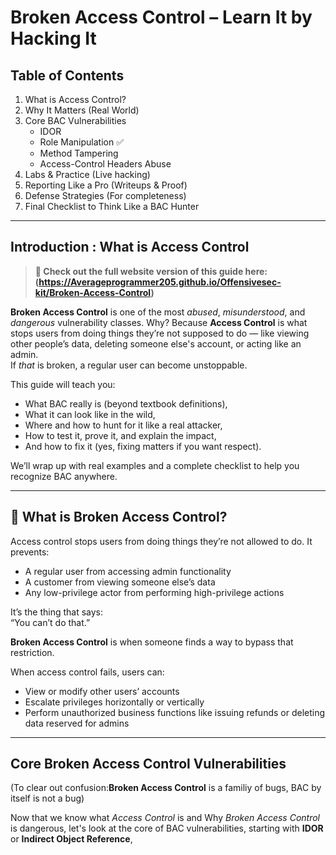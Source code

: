 # Broken Access Control – Learn It by Hacking It

## Table of Contents
1. What is Access Control?
2. Why It Matters (Real World)
3. Core BAC Vulnerabilities
    - IDOR
    - Role Manipulation ✅
    - Method Tampering
    - Access-Control Headers Abuse
4. Labs & Practice (Live hacking)
5. Reporting Like a Pro (Writeups & Proof)
6. Defense Strategies (For completeness)
7. Final Checklist to Think Like a BAC Hunter

---

## Introduction : What is Access Control 

> **🔗 Check out the full website version of this guide here: (https://Averageprogrammer205.github.io/Offensivesec-kit/Broken-Access-Control)**


**Broken Access Control** is one of the most _abused_, _misunderstood_, and _dangerous_ vulnerability classes. Why? Because **Access Control** is what stops users from doing things they’re not supposed to do — like viewing other people’s data, deleting someone else's account, or acting like an admin.  
If _that_ is broken, a regular user can become unstoppable.

This guide will teach you:

- What BAC really is (beyond textbook definitions),  
- What it can look like in the wild,  
- Where and how to hunt for it like a real attacker,  
- How to test it, prove it, and explain the impact,  
- And how to fix it (yes, fixing matters if you want respect).

We’ll wrap up with real examples and a complete checklist to help you recognize BAC anywhere.

---

## 🧠 What is Broken Access Control?

Access control stops users from doing things they’re not allowed to do. It prevents:

- A regular user from accessing admin functionality  
- A customer from viewing someone else’s data  
- Any low-privilege actor from performing high-privilege actions

It’s the thing that says:  
“You can’t do that.”

**Broken Access Control** is when someone finds a way to bypass that restriction.

When access control fails, users can:

- View or modify other users’ accounts  
- Escalate privileges horizontally or vertically  
- Perform unauthorized business functions like issuing refunds or deleting data reserved for admins  


---

## Core Broken Access Control Vulnerabilities

(To clear out confusion:**Broken Access Control** is a familiy of bugs, BAC by itself is not a bug)

Now that we know what *Access Control* is and Why *Broken Access Control* is dangerous, let's look at the core of BAC vulnerabilities, starting with **IDOR** or **Indirect Object Reference**, 